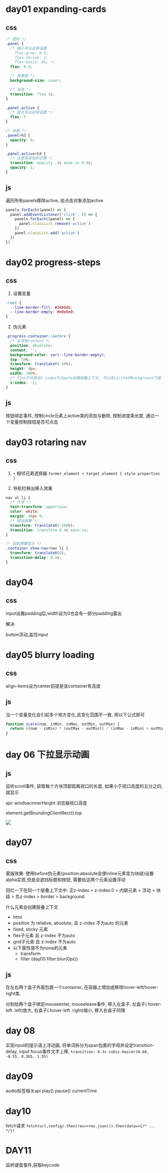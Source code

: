 # day01 expanding-cards
## css
```css
/* 图片 */
.panel {
  /* 缩小可以这样设置  
    flex-grow: 0.5;
    flex-shrink: 1;
    flex-basis: 0%; */
  flex: 0.5;

  /* 背景图 */
  background-size: cover;

  /* 渐变 */
  transition: flex 1s;
}

.panel.active {
  /* 放大可以这样设置 */
  flex: 5
}

/* 标题 */
.panel>h3 {
  opacity: 0;
}

.panel.active>h3 {
  /* 注意渐变加的位置 */
  transition: opacity .5s ease-in 0.4s;
  opacity: 1;
}
```
## js
遍历所有panels移除active, 给点击对象添加active
```javascript
panels.forEach((panel) => {
  panel.addEventListener('click', () => {
    panels.forEach((panel) => {
      panel.classList.remove('active')
    })
    panel.classList.add('active')
  })
})
```

# day02 progress-steps
## css
1. 设置变量
```css
:root {
  --line-border-fill: #3498db;
  --line-border-empty: #e0e0e0;
}
```
2. 伪元素

```css
.progress-container::before {
  /* 必须有content */
  position: absolute;
  content: '';
  background-color: var(--line-border-empty);
  top: 50%;
  transform: translateY(-50%);
  height: 4px;
  width: 100%;
  /* flex子元素且z-index不为auto创建层叠上下文, 可以在circle的background下面 */
  z-index: -1;
}
```
## js
按钮绑定事件, 控制circle元素上active类的添加与删除, 控制进度条长度, 通过一个变量控制按钮是否可点击

# day03 rotaring nav
## css
 1. `+` 相邻兄弟选择器
`former_element + target_element { style properties }`

2. 导航栏移出移入效果
```css
nav ul li {
  /* 大写 */
  text-transform: uppercase;
  color: white;
  margin: 40px 0;
  /* 移出屏幕 */
  transform: translateX(-100%);
  transition: transform 0.4s ease-in;
}

/* 回到屏幕显示 */
.container.show-nav+nav li {
  transform: translateX(0);
  transition-delay: 0.3s;
}
```

# day04
## css
input设置padding后,width设为0也会有一部分padding露出

解决

button浮动,盖住input

# day05 blurry loading

## css

align-items设为center前提是该container有高度

## js

当一个变量变化会引起多个地方变化,且变化范围不一致, 用以下公式即可
```js
function scale(num, inMin, inMax, outMin, outMax) {
  return ((num - inMin) * (outMax - outMin)) / (inMax - inMin) + outMin
}
```

# day 06 下拉显示动画

## js

监听scroll事件, 获取每个方块顶部距离视口的长度, 如果小于视口高度的五分之四,就显示

api: window.innerHeight 浏览器视口高度

element.getBoundingClientRect().top

![](https://developer.mozilla.org/en-US/docs/Web/API/Element/getBoundingClientRect/element-box-diagram.png)


# day07

## css

蒙版效果: 使用before伪元素(position:absolute会使inline元素变为块级)设置alpha实现,但是会遮挡标题和按钮, 需要给这两个元素设置浮动

回忆一下在同一个层叠上下文中: 正z-index > z-index:0 > 内联元素 > 浮动 > 块级 > 负z-index > border > background

什么元素会创建层叠上下文 

- html
- position 为 relative, absolute, 且 z-index 不为auto 的元素
- fixed, sticky 元素
- flex子元素 且 z-index 不为auto
- grid子元素 且 z-index 不为auto
- 以下属性值不为none的元素
  - transform
  - filter (day05 filter:blur(0px))

## js

在左右两个盒子外面包裹一个container, 在容器上增加或移除hover-left/hover-right类.

 分别给两个盒子绑定mouseenter, mouseleave事件, 移入左盒子, 左盒子(.hover-left .left)放大, 右盒子(.hover-left .right)缩小, 移入右盒子同理

 # day 08 
  
 实现input的提示语上浮动画, 将单词拆分为span包裹的字母并设定transition-delay, input focus事件文字上移, `transition: 0.3s cubic-bezier(0.68, -0.55, 0.265, 1.55)`

 # day09

 audio标签相关api play() pause() currentTime

# day10

fetch请求 `fetch(url,config).then(res=>res.json()).then(data=>{/* ... */})`

# DAY11 

监听键盘事件,获取keycode
